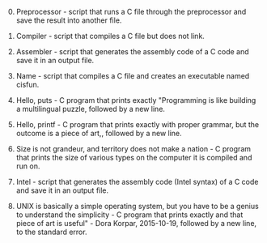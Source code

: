0. Preprocessor - script that runs a C file through the preprocessor and save the result into another file.

1. Compiler - script that compiles a C file but does not link.

2. Assembler - script that generates the assembly code of a C code and save it in an output file.

3. Name - script that compiles a C file and creates an executable named cisfun.

4. Hello, puts - C program that prints exactly "Programming is like building a multilingual puzzle, followed by a new line.

5. Hello, printf - C program that prints exactly with proper grammar, but the outcome is a piece of art,, followed by a new line.

6. Size is not grandeur, and territory does not make a nation - C program that prints the size of various types on the computer 
it is compiled and run on.

7. Intel - script that generates the assembly code (Intel syntax) of a C code and save it in an output file.

8. UNIX is basically a simple operating system, but you have to be a genius to understand the simplicity - C program that prints 
exactly and that piece of art is useful" - Dora Korpar, 2015-10-19, followed by a new line, to the standard error.
